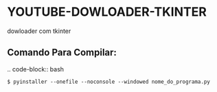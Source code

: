 # YOUTUBE-DOWLOADER-TKINTER
dowloader com tkinter

## Comando Para Compilar:


.. code-block:: bash

    $ pyinstaller --onefile --noconsole --windowed nome_do_programa.py
